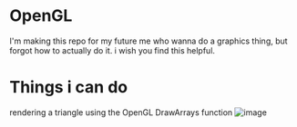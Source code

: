 # OpenGL 
I'm making this repo for my future me who wanna do a graphics thing, but forgot how to actually do it.
i wish you find this helpful.

# Things i can do
rendering a triangle using the OpenGL DrawArrays function
![image](https://github.com/user-attachments/assets/22249095-4cef-4d59-91ef-1c57c0181db2)
